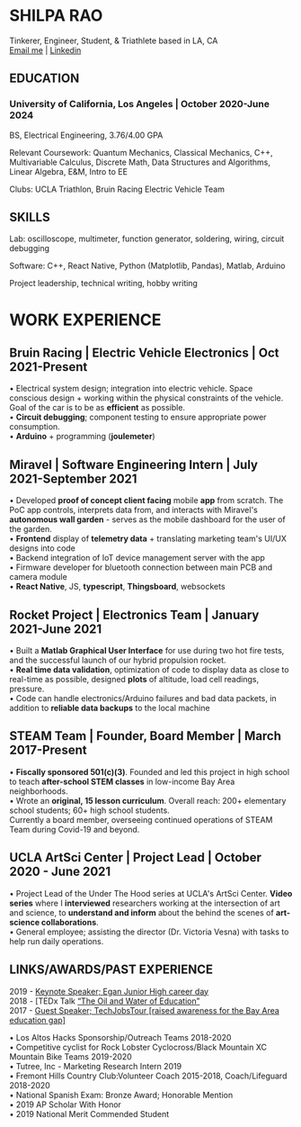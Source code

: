 # SHILPA RAO
Tinkerer, Engineer, Student, & Triathlete based in LA, CA\
[Email me](mailto:raoshilpa@g.ucla.edu) | [Linkedin](https://linkedin.com/in/rao-shilpa/)


## EDUCATION 
### University of California, Los Angeles | October 2020-June 2024
BS, Electrical Engineering, 3.76/4.00 GPA

Relevant Coursework: Quantum Mechanics, Classical Mechanics, C++, Multivariable Calculus, Discrete Math, Data Structures and Algorithms, Linear Algebra, E&M, Intro to EE

Clubs: UCLA Triathlon, Bruin Racing Electric Vehicle Team


## SKILLS 
Lab: oscilloscope, multimeter, function generator, soldering, wiring, circuit debugging

Software: C++, React Native, Python (Matplotlib, Pandas), Matlab, Arduino

Project leadership, technical writing, hobby writing


# WORK EXPERIENCE

## Bruin Racing | Electric Vehicle Electronics | Oct 2021-Present
• Electrical system design; integration into electric vehicle. Space conscious design + working within the physical constraints of the vehicle. Goal of the car is to be as **efficient** as possible.\
• **Circuit debugging**; component testing to ensure appropriate power consumption.\
• **Arduino** + programming (**joulemeter**)

     
## Miravel | Software Engineering Intern | July 2021-September 2021
• Developed **proof of concept client facing** mobile **app** from scratch. The PoC app controls, interprets data from, and interacts with Miravel's **autonomous wall garden** - serves as the mobile dashboard for the user of the garden.\
• **Frontend** display of **telemetry data** + translating marketing team's UI/UX designs into code\
• Backend integration of IoT device management server with the app\
• Firmware developer for bluetooth connection between main PCB and camera module\
• **React Native**, JS, **typescript**, **Thingsboard**, websockets

      
## Rocket Project | Electronics Team | January 2021-June 2021
• Built a **Matlab Graphical User Interface** for use during two hot fire tests, and the successful launch of our hybrid propulsion rocket.\
• **Real time data validation**, optimization of code to display data as close to real-time as possible, designed **plots** of altitude, load cell readings, pressure.\
• Code can handle electronics/Arduino failures and bad data packets, in addition to **reliable data backups** to the local machine



## STEAM Team | Founder, Board Member | March 2017-Present
• **Fiscally sponsored 501(c)(3)**. Founded and led this project in high school to teach **after-school STEM classes** in low-income Bay Area neighborhoods.\
• Wrote an **original, 15 lesson curriculum**. Overall reach: 200+ elementary school students; 60+ high school students.\
Currently a board member, overseeing continued operations of STEAM Team during Covid-19 and beyond.



## UCLA ArtSci Center | Project Lead | October 2020 - June 2021
• Project Lead of the Under The Hood series at UCLA's ArtSci Center. **Video series** where I **interviewed** researchers working at the intersection of art and science, to **understand and inform** about the behind the scenes of **art-science collaborations**.\
• General employee; assisting the director (Dr. Victoria Vesna) with tasks to help run daily operations.



## LINKS/AWARDS/PAST EXPERIENCE
2019 - [Keynote Speaker; Egan Junior High career day](https://docs.google.com/document/d/16NayvdfVF5YLepgT3DZNs8v2pzVO3Ob1EYPk4ntGdNQ/edit)\
2018 - [TEDx Talk [“The Oil and Water of Education”](https://www.youtube.com/watch?v=5HnE2CELDxA)\
2017 - [Guest Speaker; TechJobsTour [raised awareness for the Bay Area education gap]](https://techjobstour.com/speakers/shilpa-rao/)

• Los Altos Hacks Sponsorship/Outreach Teams 2018-2020\
• Competitive cyclist for Rock Lobster Cyclocross/Black Mountain XC Mountain Bike Teams 2019-2020\
• Tutree, Inc - Marketing Research Intern 2019\
• Fremont Hills Country Club:Volunteer Coach 2015-2018, Coach/Lifeguard 2018-2020\
• National Spanish Exam: Bronze Award; Honorable Mention\
• 2019 AP Scholar With Honor\
• 2019 National Merit Commended Student

